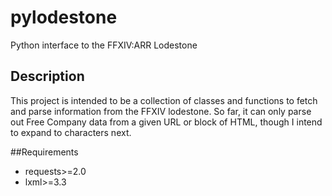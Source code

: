# pylodestone

Python interface to the FFXIV:ARR Lodestone

## Description


This project is intended to be a collection of classes and functions to fetch and parse
information from the FFXIV lodestone. So far, it can only parse out Free Company data
from a given URL or block of HTML, though I intend to expand to characters next.

##Requirements

* requests>=2.0
* lxml>=3.3